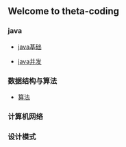 ## Welcome to theta-coding


### java

- [java基础](notes/java基础.md)

- [java并发](notes/java并发.md)

### 数据结构与算法

- [算法](notes/算法.md)

### 计算机网络

### 设计模式
